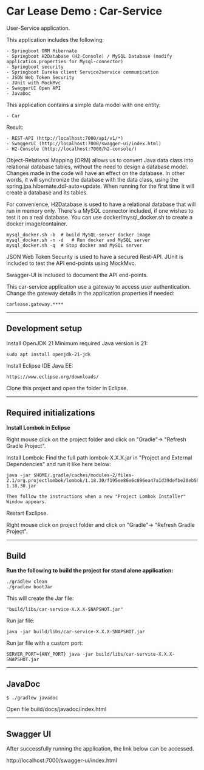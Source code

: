 # Car Lease Demo : Car-Service

User-Service application.

This application includes the following:

	- Springboot ORM Hibernate
	- Springboot H2Database (H2-Console) / MySQL Database (modify application.properties for Mysql-connector)
	- Springboot security
	- Springboot Eureka client Service2service communication    
	- JSON Web Token Security
	- JUnit with MockMvc
	- SwaggerUI Open API
	- JavaDoc
 
 This application contains a simple data model with one entity:
 
	- Car
 
 Result:
 
	- REST-API (http://localhost:7000/api/v1/*)
	- SwaggerUI (http://localhost:7000/swagger-ui/index.html)
	- H2-Console (http://localhost:7000/h2-console/)

Object-Relational Mapping (ORM) allows us to convert Java data class into relational database tables,
without the need to design a database model. Changes made in the code will have an effect on the
database. In other words, it will synchronize the database with the data class, 
using the spring.jpa.hibernate.ddl-auto=update. When running for the first time it will create a database and its tables.

For convenience, H2Database is used to have a relational database that will run in memory only.
There's a MySQL connector included, if one wishes to test it on a real database. You can use docker/mysql_docker.sh to create a docker image/container.

	mysql_docker.sh -b	# build MySQL-server docker image
	mysql_docker.sh -n -d	# Run docker and MySQL server
	mysql_docker.sh -q	# Stop docker and MySQL server

JSON Web Token Security is used to have a secured Rest-API.
JUnit is included to test the API end-points using MockMvc.

Swagger-UI is included to document the API end-points.

This car-service application use a gateway to access user authentication.
Change the gateway details in the application.properties if needed:

	carlease.gateway.****
_______________________________________________________________________________
## Development setup

Install OpenJDK 21
Minimum required Java version is 21:

    sudo apt install openjdk-21-jdk

Install Eclipse IDE Java EE:
    
    https://www.eclipse.org/downloads/

Clone this project and open the folder in Eclipse.

_______________________________________________________________________________
## Required initializations

**Install Lombok in Eclipse**

Right mouse click on the project folder and click on "Gradle"-> "Refresh Gradle Project".

Install Lombok:
	Find the full path lombok-X.X.X.jar in "Project and External Dependencies" and run it like here below:
	
	java -jar $HOME/.gradle/caches/modules-2/files-2.1/org.projectlombok/lombok/1.18.30/f195ee86e6c896ea47a1d39defbe20eb59cd149d/lombok-1.18.30.jar

	Then follow the instructions when a new "Project Lombok Installer" Window appears.
	
Restart Exclipse.

Right mouse click on project folder and click on "Gradle"-> "Refresh Gradle Project".

_______________________________________________________________________________
## Build

**Run the following to build the project for stand alone application:**

    ./gradlew clean
    ./gradlew bootJar

This will create the Jar file:
    
    "build/libs/car-service-X.X.X-SNAPSHOT.jar"

Run jar file:

    java -jar build/libs/car-service-X.X.X-SNAPSHOT.jar
    
Run jar file with a custom port:

    SERVER_PORT={ANY_PORT} java -jar build/libs/car-service-X.X.X-SNAPSHOT.jar
    
_______________________________________________________________________________
## JavaDoc

	$ ./gradlew javadoc

Open file build/docs/javadoc/index.html
_______________________________________________________________________________
## Swagger UI

After successfully running the application, the link below can be accessed.

http://localhost:7000/swagger-ui/index.html

